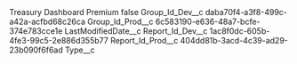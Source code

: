 <?xml version="1.0" encoding="UTF-8"?>
<CustomMetadata xmlns="http://soap.sforce.com/2006/04/metadata" xmlns:xsi="http://www.w3.org/2001/XMLSchema-instance" xmlns:xsd="http://www.w3.org/2001/XMLSchema">
    <label>Treasury Dashboard Premium</label>
    <protected>false</protected>
    <values>
        <field>Group_Id_Dev__c</field>
        <value xsi:type="xsd:string">daba70f4-a3f8-499c-a42a-acfbd68c26ca</value>
    </values>
    <values>
        <field>Group_Id_Prod__c</field>
        <value xsi:type="xsd:string">6c583190-e636-48a7-bcfe-374e783cce1e</value>
    </values>
    <values>
        <field>LastModifiedDate__c</field>
        <value xsi:nil="true"/>
    </values>
    <values>
        <field>Report_Id_Dev__c</field>
        <value xsi:type="xsd:string">1ac8f0dc-605b-4fe3-99c5-2e886d355b77</value>
    </values>
    <values>
        <field>Report_Id_Prod__c</field>
        <value xsi:type="xsd:string">404dd81b-3acd-4c39-ad29-23b090f6f6ad</value>
    </values>
    <values>
        <field>Type__c</field>
        <value xsi:nil="true"/>
    </values>
</CustomMetadata>
